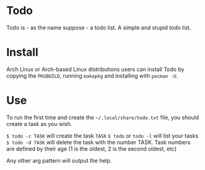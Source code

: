 # Todo

Todo is - as the name suppose - a todo list. A simple and stupid todo list.

# Install

Arch Linux or Arch-based Linux distributions users can install Todo by copying the `PKGBUILD`, running `makepkg` and installing with `pacman -U`.

# Use

To run the first time and create the `~/.local/share/todo.txt` file, you should create a task as you wish.

`$ todo -c TASK` will create the task `TASK`
`$ todo` or `todo -l` will list your tasks
`$ todo -d TASK` will delete the task with the number TASK. Task numbers are defined by their age (1 is the oldest, 2 is the second oldest, etc)

Any other arg pattern will output the help.

